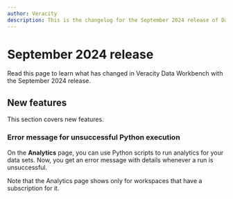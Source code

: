 ```yaml
---
author: Veracity
description: This is the changelog for the September 2024 release of Data Workbench.
---
```


# September 2024 release

Read this page to learn what has changed in Veracity Data Workbench with the September 2024 release.

## New features
This section covers new features.

### Error message for unsuccessful Python execution
On the **Analytics** page, you can use Python scripts to run analytics for your data sets. Now, you get an error message with details  whenever a run is unsuccessful.

Note that the Analytics page shows only for workspaces that have a subscription for it.